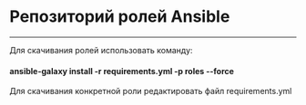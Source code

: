 # Репозиторий ролей Ansible 
---
Для скачивания ролей использовать команду:   

#### ansible-galaxy install -r requirements.yml -p roles --force 

Для скачивания конкретной роли редактировать файл requirements.yml

